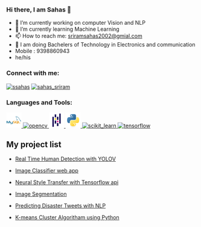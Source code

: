 ### Hi there, I am Sahas 👋

- 🔭 I’m currently working on computer Vision and NLP
- 🌱 I’m currently learning Machine Learning 
- 📫 How to reach me: sriramsahas2002@gmial.com
- 🏫 I am doing Bachelers of Technology in Electronics and communication
- Mobile : 9398860943
- he/his 


<h3 align="left">Connect with me:</h3>
<p align="left">
<a href="https://linkedin.com/in/ssahas" target="blank"><img align="center" src="https://raw.githubusercontent.com/rahuldkjain/github-profile-readme-generator/master/src/images/icons/Social/linked-in-alt.svg" alt="ssahas" height="30" width="40" /></a>
<a href="https://instagram.com/sahas_sriram" target="blank"><img align="center" src="https://raw.githubusercontent.com/rahuldkjain/github-profile-readme-generator/master/src/images/icons/Social/instagram.svg" alt="sahas_sriram" height="30" width="40" /></a>
</p>

<h3 align="left">Languages and Tools:</h3>
<p align="left"> <a href="https://www.mysql.com/" target="_blank" rel="noreferrer"> <img src="https://raw.githubusercontent.com/devicons/devicon/master/icons/mysql/mysql-original-wordmark.svg" alt="mysql" width="40" height="40"/> </a> <a href="https://opencv.org/" target="_blank" rel="noreferrer"> <img src="https://www.vectorlogo.zone/logos/opencv/opencv-icon.svg" alt="opencv" width="40" height="40"/> </a> <a href="https://pandas.pydata.org/" target="_blank" rel="noreferrer"> <img src="https://raw.githubusercontent.com/devicons/devicon/2ae2a900d2f041da66e950e4d48052658d850630/icons/pandas/pandas-original.svg" alt="pandas" width="40" height="40"/> </a> <a href="https://www.python.org" target="_blank" rel="noreferrer"> <img src="https://raw.githubusercontent.com/devicons/devicon/master/icons/python/python-original.svg" alt="python" width="40" height="40"/> </a> <a href="https://scikit-learn.org/" target="_blank" rel="noreferrer"> <img src="https://upload.wikimedia.org/wikipedia/commons/0/05/Scikit_learn_logo_small.svg" alt="scikit_learn" width="40" height="40"/> </a> <a href="https://www.tensorflow.org" target="_blank" rel="noreferrer"> <img src="https://www.vectorlogo.zone/logos/tensorflow/tensorflow-icon.svg" alt="tensorflow" width="40" height="40"/> </a> </p>





## My project list

-  [Real Time Human Detection with YOLOV](https://github.com/SSahas/Real-Time-Human-detection)

- [Image Classifier web app](https://github.com/SSahas/Image-Recognition)

- [Neural Style Transfer with Tensorflow api](https://github.com/SSahas/Neural-style-Transfer-with-Tensorflow-api-) 

- [Image Segmentation](https://github.com/SSahas/Image_Segmentation)

- [Predicting Disaster Tweets with NLP](https://github.com/SSahas/Disaster-Tweets-using-NLP)

- [K-means Cluster Algoritham using Python](https://github.com/SSahas/exercism-problem)





